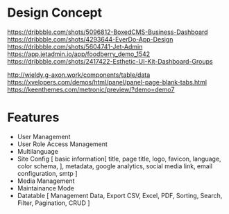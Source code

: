 # Design Concept
https://dribbble.com/shots/5096812-BoxedCMS-Business-Dashboard
https://dribbble.com/shots/4293644-EverDo-App-Design
https://dribbble.com/shots/5604741-Jet-Admin
https://app.jetadmin.io/app/foodberry_demo_1542
https://dribbble.com/shots/2417422-Esthetic-UI-Kit-Dashboard-Groups

http://wieldy.g-axon.work/components/table/data
https://xvelopers.com/demos/html/panel/panel-page-blank-tabs.html
https://keenthemes.com/metronic/preview/?demo=demo7

# Features
- User Management
- User Role Access Management
- Multilanguage
- Site Config [
    basic information[
        title, page title, logo,
        favicon, language,
        color schema,
    ],
    metadata,
    google analytics,
    social media link,
    email configuration,
    smtp
]
- Media Management
- Maintainance Mode
- Datatable [
    Management Data,
    Export CSV, Excel, PDF,
    Sorting,
    Search,
    Filter,
    Pagination,
    CRUD
]